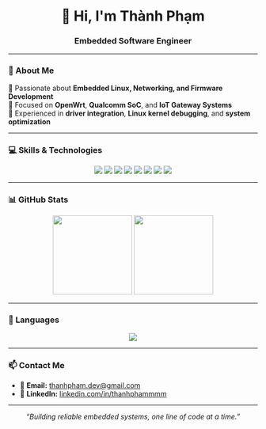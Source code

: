 <!-- Banner -->
<h1 align="center">👋 Hi, I'm Thành Phạm</h1>
<h3 align="center">Embedded Software Engineer</h3>

---

### 🧠 About Me
🔹 Passionate about **Embedded Linux, Networking, and Firmware Development**  
🔹 Focused on **OpenWrt**, **Qualcomm SoC**, and **IoT Gateway Systems**  
🔹 Experienced in **driver integration**, **Linux kernel debugging**, and **system optimization**

---

### 💻 Skills & Technologies

<p align="center">
  <img src="https://img.shields.io/badge/C-00599C?style=for-the-badge&logo=c&logoColor=white" />
  <img src="https://img.shields.io/badge/C++-00599C?style=for-the-badge&logo=cplusplus&logoColor=white" />
  <img src="https://img.shields.io/badge/Bash-121011?style=for-the-badge&logo=gnu-bash&logoColor=white" />
  <img src="https://img.shields.io/badge/MQTT-660066?style=for-the-badge&logo=mqtt&logoColor=white" />
  <img src="https://img.shields.io/badge/Networking-00ADEF?style=for-the-badge&logo=cisco&logoColor=white" />
  <img src="https://img.shields.io/badge/OpenWrt-00ADEF?style=for-the-badge&logo=openwrt&logoColor=white" />
  <img src="https://img.shields.io/badge/Linux-FCC624?style=for-the-badge&logo=linux&logoColor=black" />
  <img src="https://img.shields.io/badge/Qualcomm-3253DC?style=for-the-badge&logo=qualcomm&logoColor=white" />
</p>

---

### 📊 GitHub Stats

<p align="center">
  <img src="https://github-readme-stats.vercel.app/api?username=Thanhphammmm&show_icons=true&theme=tokyonight" height="160" />
  <img src="https://github-readme-streak-stats.herokuapp.com/?user=Thanhphammmm&theme=tokyonight" height="160" />
</p>

---

### 🧩 Languages

<p align="center">
  <img src="https://github-readme-stats.vercel.app/api/top-langs/?username=Thanhphammmm&layout=compact&theme=tokyonight" />
</p>

---

### 📫 Contact Me
- 📧 **Email:** [thanhpham.dev@gmail.com](mailto:thanhpham.dev@gmail.com)  
- 💼 **LinkedIn:** [linkedin.com/in/thanhphammmm](https://www.linkedin.com/in/thanhphammmm)

---

<p align="center">
  <i>“Building reliable embedded systems, one line of code at a time.”</i>
</p>
